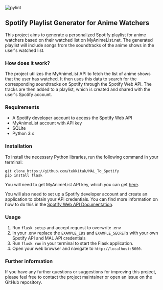 ![pylint]()
## Spotify Playlist Generator for Anime Watchers

This project aims to generate a personalized Spotify playlist for anime watchers based on their watched list on MyAnimeList.net. The generated playlist will include songs from the soundtracks of the anime shows in the user's watched list.

### How does it work?

The project utilizes the MyAnimeList API to fetch the list of anime shows that the user has watched. It then uses this data to search for the corresponding soundtracks on Spotify through the Spotify Web API. The tracks are then added to a playlist, which is created and shared with the user's Spotify account.

### Requirements

- A Spotify developer account to access the Spotify Web API
- MyAnimeList account with API key
- SQLite
- Python 3.x

### Installation

To install the necessary Python libraries, run the following command in your terminal:

```
git clone https://github.com/tekkitak/MAL_To_Spotify
pip install flask
```

You will need to get MyAnimeList API key, which you can get [here](https://myanimelist.net/apiconfig/create).

You will also need to set up a Spotify developer account and create an application to obtain your API credentials. You can find more information on how to do this in the [Spotify Web API Documentation](https://developer.spotify.com/documentation/web-api/).

### Usage

1. Run `flask setup` and accept request to overwrite .env
2. In your .env replace the `EXAMPLE_ID`s and `EXAMPLE_SECRET`s with your own Spotify API and MAL API credentials
3. Run `flusk run` in your terminal to start the Flask application.
4. Open your web browser and navigate to `http://localhost:5000`.

### Further information

If you have any further questions or suggestions for improving this project, please feel free to contact the project maintainer or open an issue on the GitHub repository.
